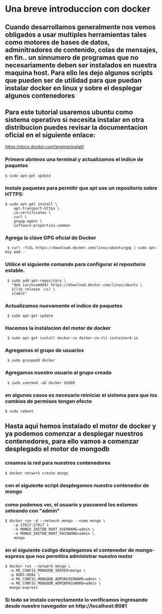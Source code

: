 # Una breve introduccion con docker
## Cuando desarrollamos generalmente nos vemos obligados a usar multiples herramientas tales como motores de bases de datos, adminitradores de contenido, colas de mensajes, en fin.. un sinnumero de programas que no necesariamente deben ser instalados en nuestra maquina host. Para ello les dejo algunos scripts que pueden ser de utilidad para que puedan instalar docker en linux y sobre el desplegar algunos contenedores

## Para este tutorial usaremos ubuntu como sistema operativo si necesita instalar en otra distribucion puedes revisar la documentacion oficial en el siguiente enlace:
https://docs.docker.com/engine/install/

### Primero abrimos una terminal y actualizamos el indice de paquetes
```
$ sudo apt-get update
```
### instale paquetes para permitir que apt use un repositorio sobre HTTPS:
```
$ sudo apt-get install \
    apt-transport-https \
    ca-certificates \
    curl \
    gnupg-agent \
    software-properties-common
```
### Agrega la clave GPG oficial de Docker
```
 $ curl -fsSL https://download.docker.com/linux/ubuntu/gpg | sudo apt-key add - 
 ```
### Utilice el siguiente comando para configurar el repositorio estable.
```
 $ sudo add-apt-repository \
   "deb [arch=amd64] https://download.docker.com/linux/ubuntu \
   $(lsb_release -cs) \
   stable"
```
### Actualizamos nuevamente el indice de paquetes
```
 $ sudo apt-get update
```
### Hacemos la instalacion del motor de docker
```
 $ sudo apt-get install docker-ce docker-ce-cli containerd.io
```
### Agregamos el grupo de usuarios 
```
 $ sudo groupadd docker
```
### Agregamos nuestro usuario al grupo creado
```
 $ sudo usermod -aG docker $USER
 ```
### en algunos casos es necesario reiniciar el sistema para que los cambios de permisos tengan efecto
 ```
 $ sudo reboot
 ```
## Hasta aqui hemos instalado el motor de docker y ya podemos comenzar a desplegar nuestros contenedores, para ello vamos a comenzar desplegado el motor de mongodb
### creamos la red para nuestros contenedores
```
$ docker network create mongo
```
### con el siguiente script desplegamos nuestro contenedor de mongo
### como podemos ver, el usuario y password los estamos seteando con "admin"
```
$ docker run -d --network mongo --name mongo \
    -p 27017:27017 \
    -e MONGO_INITDB_ROOT_USERNAME=admin \
    -e MONGO_INITDB_ROOT_PASSWORD=admin \
    mongo
```

### en el siguiente codigo desplegamos el contenedor de mongo-express que nos permitira administrar nuestro motor
```
$ docker run --network mongo \
  -e ME_CONFIG_MONGODB_SERVER=mongo \
  -p 8081:8081 \
  -e ME_CONFIG_MONGODB_ADMINUSERNAME=admin \
  -e ME_CONFIG_MONGODB_ADMINPASSWORD=admin \
  mongo-express
```
### Si todo se instalo correctamente lo verificamos ingresando desde nuestro navegador en http://localhost:8081

